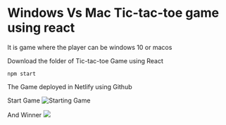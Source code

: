 # Windows Vs Mac Tic-tac-toe game using react 
It is game where the player can be windows 10 or macos

Download the folder of Tic-tac-toe Game using React
```
npm start
```



The Game deployed in Netlify using Github 

Start Game 
![Starting Game](https://github.com/ChaitanyaOfficiel/windows-v-s-mac-tic-tac-toe-game/blob/main/C4.PNG)

And Winner 
![](https://github.com/ChaitanyaOfficiel/windows-v-s-mac-tic-tac-toe-game/blob/main/C5.PNG)
